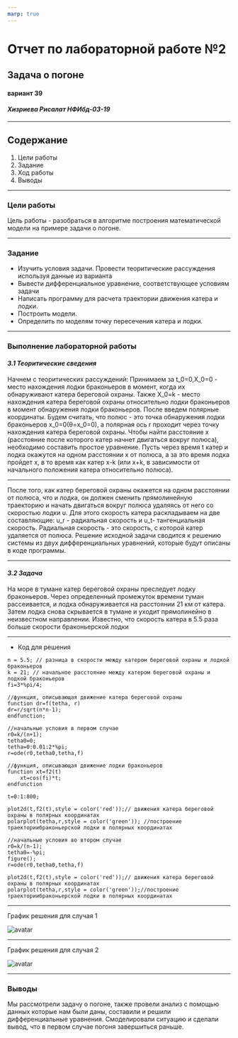 ```yaml
---
marp: true
---
```


# **Отчет по лабораторной работе №2**
## **Задача о погоне**
#### вариант 39
#### *Хизриева Рисалат НФИбд-03-19*
---


## **Содержание**
1. Цели работы
2. Задание
3. Ход работы 
4. Выводы
---


### **Цели работы**
Цель работы - разобраться в алгоритме построения математической модели на примере задачи о погоне. 

---


### **Задание**
*	Изучить условия задачи. Провести теоритические рассуждения используя данные из варианта
*	Вывести дифференциальное уравнение, соответствующее условиям задачи
*	Написать программу для расчета траектории движения катера и лодки.
*	Построить модели.
*	Определить по моделям точку пересечения катера и лодки.
---


### **Выполнение лабораторной работы**
#### *3.1 Теоритические сведения*

Начнем с теоритических рассуждений: Принимаем за t_0=0,X_0=0 - место нахождения лодки браконьеров в момент, когда их обнаруживают катера береговой охраны. Также X_0=k - место нахождения катера береговой охраны относительно лодки браконьеров в момент обнаружения лодки браконьеров. После введем полярные координаты. Будем считать, что полюс - это точка обнаружения лодки браконьеров x_0=0(θ=x_0=0), а полярная ось r проходит через точку нахождения катера береговой охраны. Чтобы найти расстояние x (расстояние после которого катер начнет двигаться вокруг полюса), необходимо составить простое уравнение. Пусть через время t катер и лодка окажутся на одном расстоянии x от полюса, а за это время лодка пройдет x, в то время как катер x-k (или x+k, в зависимости от начального положения катера относительно полюса). 

---

После того, как катер береговой охраны окажется на одном расстоянии от полюса, что и лодка, он должен сменить прямолинейную траекторию и начать двигаться вокруг полюса удаляясь от него со скоростью лодки υ. Для этого скорость катера раскладываем на две составляющие: υ_r - радиальная скорость и υ_t- тангенциальная скорость. Радиальная скорость - это скорость, с которой катер удаляется от полюса.
Решение исходной задачи сводится к решению системы из двух дифференциальных уравнений, которые будут описаны в коде программы. 

---

#### *3.2 Задача*

На море в тумане катер береговой охраны преследует лодку браконьеров. Через определенный промежуток времени туман рассеивается, и лодка обнаруживается на расстоянии 21 км от катера. Затем лодка снова скрывается в тумане и уходит прямолинейно в неизвестном направлении. Известно, что скорость катера в 5.5 раза больше скорости браконьерской лодки

---


* Код для решения 
```
n = 5.5; // разница в скорости между катером береговой охраны и лодкой браконьеров
k = 21; // начальное расстояние между катером береговой охраны и лодкой браконьеров
fi=3*%pi/4;

//функция, описывающая движение катера береговой охраны
function dr=f(tetha, r)
dr=r/sqrt(n*n-1);
endfunction;

//начальные условия в первом случае
r0=k/(n+1);
tetha0=0;
tetha=0:0.01:2*%pi;
r=ode(r0,tetha0,tetha,f)

//функция, описывающая движение лодки браконьеров
function xt=f2(t)
    xt=cos(fi)*t;
endfunction

t=0:1:800;

plot2d(t,f2(t),style = color('red'));// движения катера береговой охраны в полярных координатах
polarplot(tetha,r,style = color('green')); //построение траекториибраконьерской лодки в полярных координатах

//начальные условия во втором случае
r0=k/(n-1);
tetha0=-%pi;
figure();
r=ode(r0,tetha0,tetha,f)

plot2d(t,f2(t),style = color('red'));// движения катера береговой охраны в полярных координатах
polarplot(tetha,r,style = color('green'));//построение траекториибраконьерской лодки в полярных координатах
```
---

График решения для случая 1

![avatar](./screenshots/lab2%20pic1.PNG)

---

График решения для случая 2

![avatar](./screenshots/lab2%20pic2.PNG)

---


### **Выводы**
Мы рассмотрели задачу о погоне, также провели анализ с помощью данных которые нам были даны, составили и решили дифференциальные уравнения. Смоделировали ситуацию и сделали вывод, что в первом случае погоня завершиться раньше.
